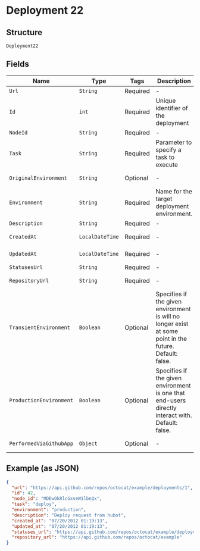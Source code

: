 
# Deployment 22

## Structure

`Deployment22`

## Fields

| Name | Type | Tags | Description | Getter | Setter |
|  --- | --- | --- | --- | --- | --- |
| `Url` | `String` | Required | - | String getUrl() | setUrl(String url) |
| `Id` | `int` | Required | Unique identifier of the deployment | int getId() | setId(int id) |
| `NodeId` | `String` | Required | - | String getNodeId() | setNodeId(String nodeId) |
| `Task` | `String` | Required | Parameter to specify a task to execute | String getTask() | setTask(String task) |
| `OriginalEnvironment` | `String` | Optional | - | String getOriginalEnvironment() | setOriginalEnvironment(String originalEnvironment) |
| `Environment` | `String` | Required | Name for the target deployment environment. | String getEnvironment() | setEnvironment(String environment) |
| `Description` | `String` | Required | - | String getDescription() | setDescription(String description) |
| `CreatedAt` | `LocalDateTime` | Required | - | LocalDateTime getCreatedAt() | setCreatedAt(LocalDateTime createdAt) |
| `UpdatedAt` | `LocalDateTime` | Required | - | LocalDateTime getUpdatedAt() | setUpdatedAt(LocalDateTime updatedAt) |
| `StatusesUrl` | `String` | Required | - | String getStatusesUrl() | setStatusesUrl(String statusesUrl) |
| `RepositoryUrl` | `String` | Required | - | String getRepositoryUrl() | setRepositoryUrl(String repositoryUrl) |
| `TransientEnvironment` | `Boolean` | Optional | Specifies if the given environment is will no longer exist at some point in the future. Default: false. | Boolean getTransientEnvironment() | setTransientEnvironment(Boolean transientEnvironment) |
| `ProductionEnvironment` | `Boolean` | Optional | Specifies if the given environment is one that end-users directly interact with. Default: false. | Boolean getProductionEnvironment() | setProductionEnvironment(Boolean productionEnvironment) |
| `PerformedViaGithubApp` | `Object` | Optional | - | Object getPerformedViaGithubApp() | setPerformedViaGithubApp(Object performedViaGithubApp) |

## Example (as JSON)

```json
{
  "url": "https://api.github.com/repos/octocat/example/deployments/1",
  "id": 42,
  "node_id": "MDEwOkRlcGxveW1lbnQx",
  "task": "deploy",
  "environment": "production",
  "description": "Deploy request from hubot",
  "created_at": "07/20/2012 01:19:13",
  "updated_at": "07/20/2012 01:19:13",
  "statuses_url": "https://api.github.com/repos/octocat/example/deployments/1/statuses",
  "repository_url": "https://api.github.com/repos/octocat/example"
}
```

